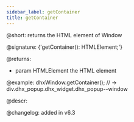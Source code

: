 ```yaml
---
sidebar_label: getContainer
title: getContainer
---          
```


@short: returns the HTML element of Window

@signature: {'getContainer(): HTMLElement;'}

@returns:
- param	HTMLElement     the HTML element 

@example:
dhxWindow.getContainer();
// -> div.dhx_popup.dhx_widget.dhx_popup--window



@descr:

@changelog:
added in v6.3

